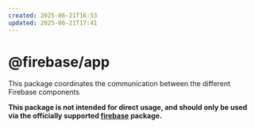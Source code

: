 ```yaml
---
created: 2025-06-21T16:53
updated: 2025-06-21T17:41
---
```

# @firebase/app

This package coordinates the communication between the different Firebase components

**This package is not intended for direct usage, and should only be used via the officially supported [firebase](https://www.npmjs.com/package/firebase) package.**
